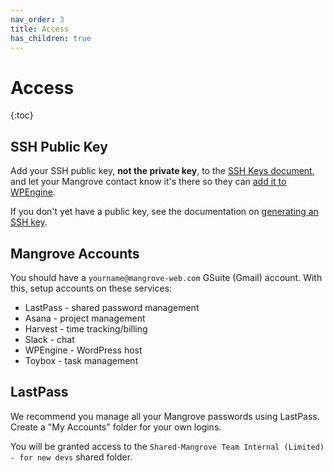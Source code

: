 ```yaml
---
nav_order: 3
title: Access
has_children: true
---
```

# Access
{:toc}

## SSH Public Key
Add your SSH public key, **not the private key**, to the [SSH Keys document](https://docs.google.com/document/d/18f2wRxvz3h4fRB6XDwiAOWtG9yAR9olstZruN3ppMRY), and let your Mangrove contact know it's there so they can [add it to WPEngine](wpe-add-git-key).

If you don't yet have a public key, see the documentation on [generating an SSH key](generate-ssh-key).

## Mangrove Accounts
You should have a `yourname@mangrove-web.com` GSuite (Gmail) account. With this, setup accounts on these services:
* LastPass - shared password management
* Asana - project management
* Harvest - time tracking/billing
* Slack - chat
* WPEngine - WordPress host
* Toybox - task management

## LastPass
We recommend you manage all your Mangrove passwords using LastPass. Create a "My Accounts" folder for your own logins.

You will be granted access to the `Shared-Mangrove Team Internal (Limited) - for new devs` shared folder.
